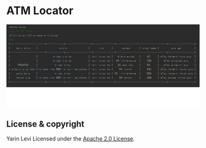 # ATM Locator
![ScreenShot](https://github.com/yarinl3/ATM-Locator/blob/main/pic.png?raw=true)

## License & copyright
Yarin Levi
Licensed under the [Apache 2.0 License](LICENSE).
